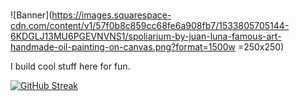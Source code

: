 ###  

![Banner](https://images.squarespace-cdn.com/content/v1/57f0b8c859cc68fe6a908fb7/1533805705144-6KDGLJ13MU6PGEVNVNS1/spoliarium-by-juan-luna-famous-art-handmade-oil-painting-on-canvas.png?format=1500w =250x250)

I build cool stuff here for fun.

[![GitHub Streak](https://github-readme-streak-stats.herokuapp.com?user=sipsyph&theme=Javascript-dark&ring=021F0B6E&fire=158D50&stroke=115D3E&sideLabels=137D3B&dates=0E4B21&currStreakLabel=137D3B&sideNums=137D3B&currStreakNum=14DD2A&border=29DD17)](https://git.io/streak-stats)
